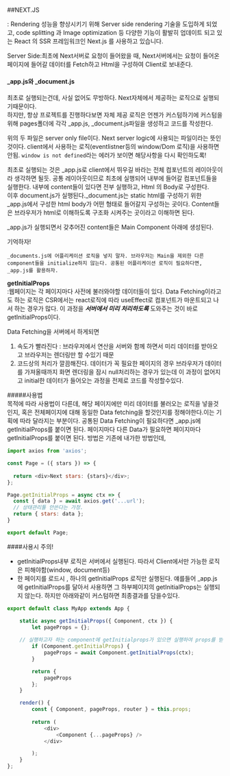 ##NEXT.JS

 : Rendering 성능을 향상시키기 위해 Server side rendering 기술을 도입하게 되었고, code splitting 과 Image optimization 등 다양한 기능이 활발히 업데이트 되고 있는 React 의 SSR 프레임워크인 Next.js 를 사용하고 있습니다.      

Server Side:최초에 Next서버로 요청이 들어왔을 때, Next서버에서는 요청이 들어온 페이지에 들어갈 데이터를 Fetch하고 Html을 구성하여 Client로 보내준다.    

#### _app.js와 _document.js      
최초로 실행되는건데, 사실 없어도 무방하다. Next자체에서 제공하는 로직으로 실행되기때문이다.    
하지만, 항상 프로젝트를 진행하다보면 자체 제공 로직은 언젠가 커스텀하기에 커스텀을 위해 pages폴더에 각각 _app.js, _document.js파일을 생성하고 코드를 작성한다.

위의 두 파일은 server only file이다. Next server logic에 사용되는 파일이라는 뜻인것이다. client에서 사용하는 로직(eventlistner등의 window/Dom 로직)을 사용하면 안됨.
`window is not defined`라는 에러가 보이면 해당사항을 다시 확인하도록!    

최초로 실행되는 것은 _app.js로 client에서 뛰우길 바라는 전체 컴포넌트의 레이아웃이라 생각하면 될듯. 공통 레이아웃이므로 최초에 실행되어 내부에 들어갈 컴포넌트들을 실행한다. 내부에 content들이 있다면 전부 실행하고, Html 의 Body로 구성한다.     
이후 document.js가 실행된다._document.js는 static html를 구성하기 위한 _app.js에서 구성한 html body가 어떤 형태로 들어갈지 구성하는 곳이다. Content들은 브라우저가 html로 이해하도록 구조화 시켜주는 곳이라고 이해하면 된다.

_app.js가 실행되면서 갖추어진 content들은 Main Component 아래에 생성된다.

기억하자!


```_documents.js에 어플리케이션 로직을 넣지 말자. 브라우저는 Main을 제외한 다른 component들을 initialize하지 않는다. 공통된 어플리케이션 로직이 필요하다면, _app.js를 활용하자.```


__getInitialProps__    
:웹페이지는 각 페이지마다 사전에 불러와야할 데이터들이 있다. Data Fetching이라고도 하는 로직은 CSR에서는 react로직에 따라 useEffect로 컴포넌트가 마운트되고 나서 하는 경우가 많다. 이 과정을 __*서버에서 미리 처리하도록*__ 도와주는 것이 바로 getInitialProps이다.      

Data Fetching을 서버에서 하게되면    
1. 속도가 빨라진다 :  브라우저에서 연산을 서버와 함께 하면서 미리 데이터를 받아오고 브라우저는 렌더링만 할 수있기 때문
2. 코드상의 처리가 깔끔해진다. 데이터가 꼭 필요한 페이지의 경우 브라우저가 데이터를 가져올때까지 화면 렌더링을 잠시 null처리하는 경우가 있는데 이 과정이 없어지고 initial한 데이터가 들어오는 과정을 전제로 코드를 작성할수있다.     

#####사용법    
목적에 따라 사용법이 다른데, 해당 페이지에만 미리 데이터를 불러오는 로직을 넣을것인지, 혹은 전체페이지에 대해 동일한 Data fetching을 할것인지를 정해야한다.이는 기획에 따라 달라지는 부분이다. 공통된 Data Fetching이 필요하다면 _app.js에 getInitialProps를 붙이면 된다. 페이지마다 다른 Data가 필요하면 페이지마다 getInitialProps를 붙이면 된다. 방법은 기존에 내가한 방법인데,

```javascript
import axios from 'axios';

const Page = ({ stars }) => {
  
  return <div>Next stars: {stars}</div>;
};

Page.getInitialProps = async ctx => {
  const { data } = await axios.get('...url');
  // 상태관리툴 안쓴다는 가정.        
  return { stars: data };
}

export default Page;
```

####사용시 주의!
* getInitialProps내부 로직은 서버에서 실행된다. 따라서 Client에서만 가능한 로직은 피해야함(window, document등)   
* 한 페이지를 로드시 , 하나의 getInitialProps 로직만 실행된다. 얘를들어 _app.js에 getInitialProps를 달아서 사용하면 그 하부페이지의 getInitialProps는 실행되지 않는다. 하지만 아래와같이 커스텀하면 최종결과를 담을수있다.   
```javascript
export default class MyApp extends App {

	static async getInitialProps({ Component, ctx }) {
		let pageProps = {};
    
    // 실행하고자 하는 component에 getInitialprops가 있으면 실행하여 props를 받아올 수 있다.
		if (Component.getInitialProps) {
			pageProps = await Component.getInitialProps(ctx);
		}

		return {
			pageProps
		};
	}

	render() {
		const { Component, pageProps, router } = this.props;
    
		return (
			<div>
				<Component {...pageProps} />
			</div>

		);
	}
};
```
